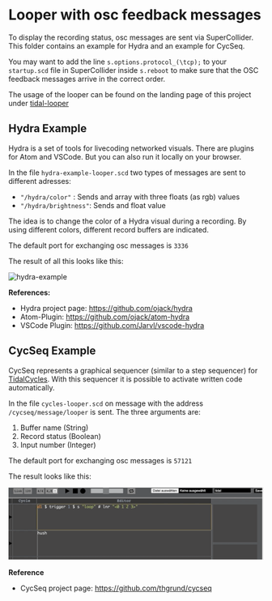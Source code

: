 # Looper with osc feedback messages

To display the recording status, osc messages are sent via SuperCollider. This folder contains an example for Hydra and an example for CycSeq.

You may want to add the line ``s.options.protocol_(\tcp);`` to your ``startup.scd`` file in SuperCollider inside  ``s.reboot`` to make sure that the OSC feedback messages arrive in the correct order.

The usage of the looper can be found on the landing page of this project under [tidal-looper](https://github.com/thgrund/tidal-looper)

## Hydra Example

Hydra is a set of tools for livecoding networked visuals. There are plugins for Atom and VSCode. But you can also run it locally on your browser.

In the file ``hydra-example-looper.scd`` two types of messages are sent  to different adresses: 

- ``"/hydra/color"`` : Sends and array with three floats (as rgb) values
- ``"/hydra/brightness"``: Sends and float value

The idea is to change the color of a Hydra visual during a recording. By using different colors, different record buffers are indicated.

The default port for exchanging osc messages is `3336`

The result of all this looks like this:

![hydra-example](hydra-example.gif)

**References:**

- Hydra project page: https://github.com/ojack/hydra
- Atom-Plugin: https://github.com/ojack/atom-hydra
- VSCode Plugin: https://github.com/Jarvl/vscode-hydra

## CycSeq Example

CycSeq represents a graphical sequencer (similar to a step sequencer) for [TidalCycles](http://pages.tidalcycles.org/getting_started.html). With this sequencer it is possible to activate written code automatically.

In the file `cycles-looper.scd` on message with the address `/cycseq/message/looper` is sent. The three arguments are:

1. Buffer name (String)
2. Record status (Boolean)
3. Input number (Integer)

The default port for exchanging osc messages is `57121`

The result looks like this:

![cycseqfeedback](cycseqfeedback.gif)

**Reference**

- CycSeq project page: https://github.com/thgrund/cycseq

